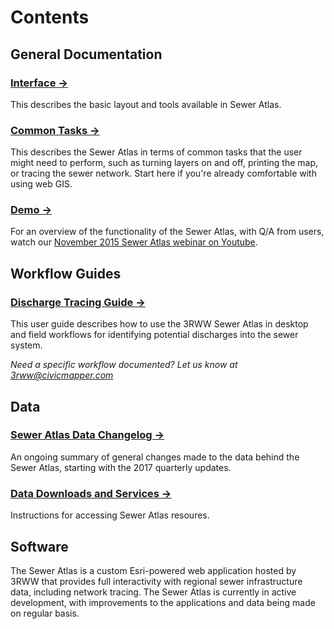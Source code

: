 # Contents

## General Documentation

### [Interface &rarr;](help_rsi_ui.md)
This describes the basic layout and tools available in Sewer Atlas.
### [Common Tasks &rarr;](help_rsi_tasks.md)
This describes the Sewer Atlas in terms of common tasks that the user might need to perform, such as turning layers on and off, printing the map, or tracing the sewer network. Start here if you're already comfortable with using web GIS.
### [Demo &rarr; ](https://www.youtube.com/watch?v=UO1S4CFOxdI)
For an overview of the functionality of the Sewer Atlas, with Q/A from users, watch our [November 2015 Sewer Atlas webinar on Youtube](https://www.youtube.com/watch?v=UO1S4CFOxdI).

## Workflow Guides

### [Discharge Tracing Guide &rarr;](guide_rsi_trace.md)
This user guide describes how to use the 3RWW Sewer Atlas in desktop and field workflows for identifying potential discharges into the sewer system.

*Need a specific workflow documented? Let us know at [3rww@civicmapper.com](3rww@civicmapper.com)*


## Data

### [Sewer Atlas Data Changelog &rarr;](changelog.md)
An ongoing summary of general changes made to the data behind the Sewer Atlas, starting with the 2017 quarterly updates.

### [Data Downloads and Services &rarr;](services_and_downloads.md)
Instructions for accessing Sewer Atlas resoures.

## Software

The Sewer Atlas is a custom Esri-powered web application hosted by 3RWW that provides full interactivity with regional sewer infrastructure data, including network tracing. The Sewer Atlas is currently in active development, with improvements to the applications and data being made on regular basis.
